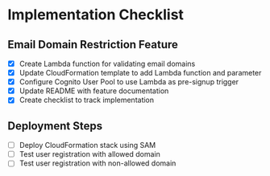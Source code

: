 # Implementation Checklist

## Email Domain Restriction Feature

- [x] Create Lambda function for validating email domains
- [x] Update CloudFormation template to add Lambda function and parameter
- [x] Configure Cognito User Pool to use Lambda as pre-signup trigger
- [x] Update README with feature documentation
- [x] Create checklist to track implementation

## Deployment Steps

- [ ] Deploy CloudFormation stack using SAM
- [ ] Test user registration with allowed domain
- [ ] Test user registration with non-allowed domain
